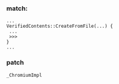 ### match:
```
...
VerifiedContents::CreateFromFile(...) {
 ...
 >>>
}
...
```

### patch
```
_ChromiumImpl
```